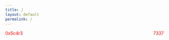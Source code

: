 ```yaml
---
title: /
layout: default
permalink: /
---
```

<style>
.center {
  display: block;
  margin-left: auto;
  margin-right: auto;
  width: 100%;
}
</style>
<script>
  if(/Android|webOS|iPhone|iPad|iPod|BlackBerry|IEMobile|Opera Mini/i.test(navigator.userAgent)){
  // MOBILE
document.write('<pre><div class="center">▒██   ██▒ ██████ ▄████▄  ▄▄▄      ██▀███ ▓█████ \n');
document.write('▒▒ █ █ ▒▒██    ▒▒██▀ ▀█ ▒████▄   ▓██ ▒ ██▓█   ▀ \n');
document.write('░░  █   ░ ▓██▄  ▒▓█    ▄▒██  ▀█▄ ▓██ ░▄█ ▒███   \n');
document.write(' ░ █ █ ▒  ▒   ██▒▓▓▄ ▄██░██▄▄▄▄██▒██▀▀█▄ ▒▓█  ▄ \n');
document.write('▒██▒ ▒██▒██████▒▒ ▓███▀ ░▓█   ▓██░██▓ ▒██░▒████▒\n');
document.write('▒▒ ░ ░▓ ▒ ▒▓▒ ▒ ░ ░▒ ▒  ░▒▒   ▓▒█░ ▒▓ ░▒▓░░ ▒░ ░\n');
document.write('░░   ░▒ ░ ░▒  ░ ░ ░  ▒    ▒   ▒▒ ░ ░▒ ░ ▒░░ ░  ░\n');
document.write(' ░    ░ ░  ░  ░ ░         ░   ▒    ░░   ░   ░   \n');
document.write(' ░    ░       ░ ░ ░           ░  ░  ░       ░  ░\n');
document.write(' ░                               \n</div></pre>');
}else{
  // DESKTOP
  
  
document.write('<pre><div class="center">                           .,,uod8B8bou,,.\n');
document.write('                 ..,uod8BBBBBBBBBBBBBBBBRPFT?l!i:.\n');
document.write('            ,=m8BBBBBBBBBBBBBBBRPFT?!||||||||||||||\n');
document.write('            !...:!TVBBBRPFT||||||||||!!^^"""   ||||\n');
document.write('            !.......:!?|||||!!^^"""            ||||\n');
document.write('            !.........||||                     ||||\n');
document.write('            !.........||||  ##                 ||||\n');
document.write('            !.........||||                     ||||\n');
document.write('            !.........||||                     ||||\n');
document.write('            !.........||||                     ||||\n');
document.write('            `.........||||                    ,||||\n');
document.write('             .;.......||||               _.-!!|||||\n');
document.write('      .,uodWBBBBb.....||||       _.-!!|||||||||!:"\n');
document.write('   !YBBBBBBBBBBBBBBb..!|||:..-!!|||||||!iof68BBBBBb....\n'); 
document.write('   !..YBBBBBBBBBBBBBBb!!||||||||!iof68BBBBBBRPFT?!::   `.\n');
document.write('   !....YBBBBBBBBBBBBBBbaaitf68BBBBBBRPFT?!:::::::::     `.\n');
document.write('   !......YBBBBBBBBBBBBBBBBBBBRPFT?!::::::;:!^"`;:::       `.  \n');
document.write('   !........YBBBBBBBBBBRPFT?!::::::::::^^^...::::::;         iBBbo.\n');
document.write('    `..........:::::::::::::::::::::::;iof688888888888b.      `YBBBP^"\n');
document.write('       `........::::::::::::::::;iof688888888888888888888b.     `\n');
document.write('         `......:::::::::;iof688888888888888888888888888888b.\n');
document.write('           `....:::;iof688888888888888888888888888888888899fT!  \n');
document.write('             `..::!8888888888888888888888888888888899fT|!^""   \n');
document.write('               `" !!988888888888888888888888899fT|!^"" \n');
document.write('                   `!9888888888888888899fT|!^""\n');
document.write('                      `!988888899fT|!^""\n');
document.write('                         `!^88""\n</div></pre>');
  
document.write('<pre><div class="center">  ██████  ▄████▄   ▄▄▄       ██▀███  ▓█████  ▄████▄   ██▀███   ▒█████   █     █\n');
document.write('▒██    ▒ ▒██▀ ▀█  ▒████▄    ▓██   ██▒▓█   ▀ ▒██▀ ▀█  ▓██ ▒ ██▒▒██▒  ██▒▓█░ █ ░█\n');
document.write('░ ▓██▄   ▒▓█    ▄ ▒██  ▀█▄  ▓██ ░▄█ ▒▒███   ▒▓█    ▄ ▓██ ░▄█ ▒▒██░  ██▒▒█░ █ ░█\n');
document.write('  ▒   ██▒▒▓▓▄ ▄██▒░██▄▄▄▄██ ▒██▀▀█▄  ▒▓█  ▄ ▒▓▓▄ ▄██▒▒██▀▀█▄  ▒██   ██░░█░ █ ░█\n');
document.write('▒██████▒▒▒ ▓███▀ ░ ▓█   ▓██▒░██▓ ▒██▒░▒████▒▒ ▓███▀ ░░██▓ ▒██▒░ ████▓▒░░░██▒██▓\n');
document.write('▒ ▒▓▒ ▒ ░░ ░▒ ▒  ░ ▒▒   ▓▒█░░ ▒▓ ░▒▓░░░ ▒░ ░░ ░▒ ▒  ░░ ▒▓ ░▒▓░░ ▒░▒░▒░ ░ ▓░▒ ▒ \n');
document.write('░ ░▒  ░ ░  ░  ▒     ▒   ▒▒ ░  ░▒ ░ ▒░ ░ ░  ░  ░  ▒     ░▒ ░ ▒░  ░ ▒ ▒░   ▒ ░ ░ \n');
document.write('░  ░  ░  ░          ░   ▒     ░░   ░    ░   ░          ░░   ░ ░ ░ ░ ▒    ░   ░ \n');
document.write('      ░  ░ ░            ░  ░   ░        ░  ░░ ░         ░         ░ ░      ░   \n');
document.write('         ░                                  ░                                  \n</div></pre>');
}
</script>

<div style="floar:left;color:red;display:inline-block;">0x5c4r3</div><div style="float:right;color:red;display:inline-block;">7337</div>

